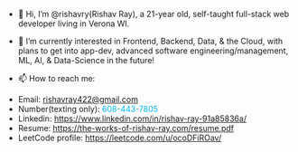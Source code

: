 - 👋 Hi, I’m @rishavry(Rishav Ray), a 21-year old, self-taught full-stack web developer living in Verona WI.

- 👀 I’m currently interested in Frontend, Backend, Data, & the Cloud, with plans to get into app-dev, advanced software engineering/management, ML, AI, & Data-Science in the future!
  
- 📫 How to reach me:
* Email: rishavray422@gmail.com
* Number(texting only): <span style="color:#03b6fc">608-443-7805</span>
* Linkedin: https://www.linkedin.com/in/rishav-ray-91a85836a/
* Resume: https://the-works-of-rishav-ray.com/resume.pdf
* LeetCode profile: https://leetcode.com/u/ocoDFiROav/
